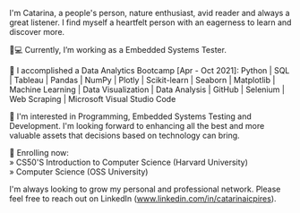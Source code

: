 I'm Catarina, a people's person, nature enthusiast, avid reader and always a great listener. I find myself a heartfelt person with an eagerness to learn and discover more.

👩💻 Currently, I’m working as a Embedded Systems Tester.

🚀 I accomplished a Data Analytics Bootcamp [Apr - Oct 2021]: Python | SQL | Tableau | Pandas | NumPy | Plotly | Scikit-learn | Seaborn | Matplotlib | Machine Learning | Data Visualization | Data Analysis | GitHub | Selenium | Web Scraping | Microsoft Visual Studio Code

🧭 I'm interested in Programming, Embedded Systems Testing and Development. I'm looking forward to enhancing all the best and more valuable assets that decisions based on technology can bring.

📖 Enrolling now: <br/>
» CS50'S Introduction to Computer Science (Harvard University) <br/>
» Computer Science (OSS University) <br/>

I'm always looking to grow my personal and professional network. Please feel free to reach out on LinkedIn (www.linkedin.com/in/catarinaicpires).
